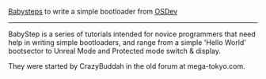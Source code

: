 [Babysteps](http://wiki.osdev.org/Category:Babystep) to write a simple bootloader from [OSDev](http://wiki.osdev.org/)

---

BabyStep is a series of tutorials intended for novice programmers that need help in writing simple bootloaders, and range from a simple 'Hello World' bootsector to Unreal Mode and Protected mode switch & display.

They were started by CrazyBuddah in the old forum at mega-tokyo.com.